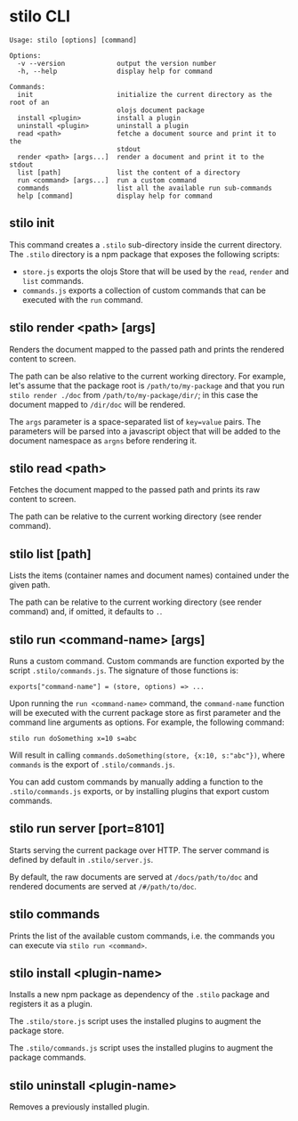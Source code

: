 # stilo CLI

```
Usage: stilo [options] [command]

Options:
  -v --version             output the version number
  -h, --help               display help for command

Commands:
  init                     initialize the current directory as the root of an
                           olojs document package
  install <plugin>         install a plugin
  uninstall <plugin>       uninstall a plugin
  read <path>              fetche a document source and print it to the
                           stdout
  render <path> [args...]  render a document and print it to the stdout
  list [path]              list the content of a directory
  run <command> [args...]  run a custom command
  commands                 list all the available run sub-commands
  help [command]           display help for command
```

## stilo init
This command creates a `.stilo` sub-directory inside the current directory.
The `.stilo` directory is a npm package that exposes the following scripts:

* `store.js` exports the olojs Store that will be used by the `read`, `render`
  and `list` commands. 
* `commands.js` exports a collection of custom commands that can be executed
  with the `run` command.


## stilo render &lt;path&gt; [args]
Renders the document mapped to the passed path and prints the rendered content
to screen.

The path can be also relative to the current working directory. For example,
let's assume that the package root is `/path/to/my-package` and that you
run `stilo render ./doc` from `/path/to/my-package/dir/`; in this case the
document mapped to `/dir/doc` will be rendered.

The `args` parameter is a space-separated list of `key=value` pairs. The
parameters will be parsed into a javascript object that will be added to the
document namespace as `argns` before rendering it.


## stilo read &lt;path&gt;
Fetches the document mapped to the passed path and prints its raw content
to screen.

The path can be relative to the current working directory (see render command).


## stilo list [path]
Lists the items (container names and document names) contained under the given
path.

The path can be relative to the current working directory (see render command)
and, if omitted, it defaults to `.`.


## stilo run &lt;command-name&gt; [args]
Runs a custom command. Custom commands are function exported by the script 
`.stilo/commands.js`. The signature of those functions is:

```
exports["command-name"] = (store, options) => ...
```

Upon running the `run <command-name>` command, the `command-name` function will
be executed with the current package store as first parameter and the command
line arguments as options. For example, the following command:

```
stilo run doSomething x=10 s=abc
```

Will result in calling `commands.doSomething(store, {x:10, s:"abc"})`, where
`commands` is the export of `.stilo/commands.js`.

You can add custom commands by manually adding a function to the `.stilo/commands.js`
exports, or by installing plugins that export custom commands.


## stilo run server [port=8101]
Starts serving the current package over HTTP. The server command is defined by
default in `.stilo/server.js`.

By default, the raw documents are served at `/docs/path/to/doc` and rendered
documents are served at `/#/path/to/doc`.


## stilo commands
Prints the list of the available custom commands, i.e. the commands you can 
execute via `stilo run <command>`.


## stilo install &lt;plugin-name&gt;
Installs a new npm package as dependency of the `.stilo` package and registers 
it as a plugin. 

The `.stilo/store.js` script uses the installed plugins to augment the package 
store. 

The `.stilo/commands.js` script uses the installed plugins to augment the package 
commands. 


## stilo uninstall &lt;plugin-name&gt;
Removes a previously installed plugin.
